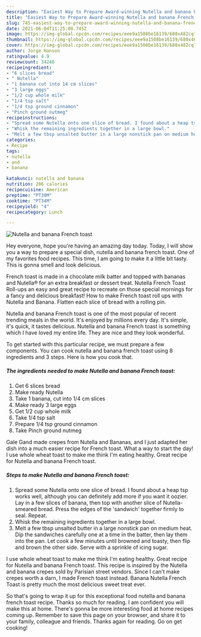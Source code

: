 ```yaml
---
description: "Easiest Way to Prepare Award-winning Nutella and banana French toast"
title: "Easiest Way to Prepare Award-winning Nutella and banana French toast"
slug: 745-easiest-way-to-prepare-award-winning-nutella-and-banana-french-toast
date: 2021-06-04T11:25:08.745Z
image: https://img-global.cpcdn.com/recipes/eee9a1508be16139/680x482cq70/nutella-and-banana-french-toast-recipe-main-photo.jpg
thumbnail: https://img-global.cpcdn.com/recipes/eee9a1508be16139/680x482cq70/nutella-and-banana-french-toast-recipe-main-photo.jpg
cover: https://img-global.cpcdn.com/recipes/eee9a1508be16139/680x482cq70/nutella-and-banana-french-toast-recipe-main-photo.jpg
author: Jorge Hanson
ratingvalue: 4.9
reviewcount: 34246
recipeingredient:
- "6 slices bread"
- " Nutella"
- "1 banana cut into 14 cm slices"
- "3 large eggs"
- "1/2 cup whole milk"
- "1/4 tsp salt"
- "1/4 tsp ground cinnamon"
- "Pinch ground nutmeg"
recipeinstructions:
- "Spread some Nutella onto one slice of bread. I found about a heap tsp works well, although you can definitely add more if you want it oozier. Lay in a few slices of banana, then top with another slice of Nutella-smeared bread. Press the edges of the &#39;sandwich&#39; together firmly to seal. Repeat."
- "Whisk the remaining ingredients together in a large bowl."
- "Melt a few tbsp unsalted butter in a large nonstick pan on medium heat. Dip the sandwiches carefully one at a time in the batter, then lay them into the pan. Let cook a few minutes until browned and toasty, then flip and brown the other side. Serve with a sprinkle of icing sugar."
categories:
- Recipe
tags:
- nutella
- and
- banana

katakunci: nutella and banana 
nutrition: 206 calories
recipecuisine: American
preptime: "PT30M"
cooktime: "PT34M"
recipeyield: "4"
recipecategory: Lunch

---
```



![Nutella and banana French toast](https://img-global.cpcdn.com/recipes/eee9a1508be16139/680x482cq70/nutella-and-banana-french-toast-recipe-main-photo.jpg)

Hey everyone, hope you're having an amazing day today. Today, I will show you a way to prepare a special dish, nutella and banana french toast. One of my favorites food recipes. This time, I am going to make it a little bit tasty. This is gonna smell and look delicious.

French toast is made in a chocolate milk batter and topped with bananas and Nutella® for an extra breakfast or dessert treat. Nutella French Toast Roll-ups an easy and great recipe to recreate on those special mornings for a fancy and delicious breakfast! How to make French toast roll ups with Nutella and Banana. Flatten each slice of bread with a rolling pin.

Nutella and banana French toast is one of the most popular of recent trending meals in the world. It's enjoyed by millions every day. It's simple, it's quick, it tastes delicious. Nutella and banana French toast is something which I have loved my entire life. They are nice and they look wonderful.


To get started with this particular recipe, we must prepare a few components. You can cook nutella and banana french toast using 8 ingredients and 3 steps. Here is how you cook that.

<!--inarticleads1-->

##### The ingredients needed to make Nutella and banana French toast:

1. Get 6 slices bread
1. Make ready  Nutella
1. Take 1 banana, cut into 1/4 cm slices
1. Make ready 3 large eggs
1. Get 1/2 cup whole milk
1. Take 1/4 tsp salt
1. Prepare 1/4 tsp ground cinnamon
1. Take Pinch ground nutmeg


Gale Gand made crepes from Nutella and Bananas, and I just adapted her dish into a much easier recipe for French toast. What a way to start the day! I use whole wheat toast to make me think I&#39;m eating healthy. Great recipe for Nutella and banana French toast. 

<!--inarticleads2-->

##### Steps to make Nutella and banana French toast:

1. Spread some Nutella onto one slice of bread. I found about a heap tsp works well, although you can definitely add more if you want it oozier. Lay in a few slices of banana, then top with another slice of Nutella-smeared bread. Press the edges of the &#39;sandwich&#39; together firmly to seal. Repeat.
1. Whisk the remaining ingredients together in a large bowl.
1. Melt a few tbsp unsalted butter in a large nonstick pan on medium heat. Dip the sandwiches carefully one at a time in the batter, then lay them into the pan. Let cook a few minutes until browned and toasty, then flip and brown the other side. Serve with a sprinkle of icing sugar.


I use whole wheat toast to make me think I&#39;m eating healthy. Great recipe for Nutella and banana French toast. This recipe is inspired by the Nutella and banana crepes sold by Parisian street vendors. Since I can&#39;t make crepes worth a darn, I made French toast instead. Banana Nutella French Toast is pretty much the most delicious sweet treat ever. 

So that's going to wrap it up for this exceptional food nutella and banana french toast recipe. Thanks so much for reading. I am confident you will make this at home. There's gonna be more interesting food at home recipes coming up. Remember to save this page on your browser, and share it to your family, colleague and friends. Thanks again for reading. Go on get cooking!
